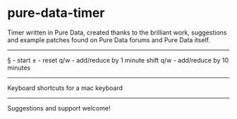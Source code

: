 # pure-data-timer

Timer written in Pure Data, created thanks to the brilliant work, suggestions and example patches found on Pure Data forums and Pure Data itself.


---

§ - start
± - reset
q/w - add/reduce by 1 minute
shift q/w - add/reduce by 10 minutes

---

Keyboard shortcuts for a mac keyboard

---

Suggestions and support welcome!


